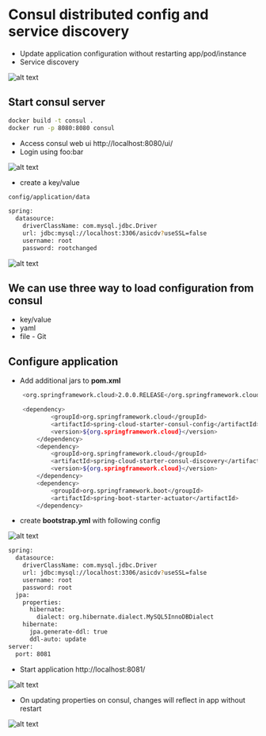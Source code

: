 # Consul distributed config and service discovery
- Update application configuration without restarting app/pod/instance
- Service discovery
  
![alt text](https://res.cloudinary.com/haritkumar/image/upload/v1538216922/github/consul.png)


## Start consul server
```sh
docker build -t consul .
docker run -p 8080:8080 consul
```
- Access consul web ui http://localhost:8080/ui/
- Login using foo:bar

![alt text](https://res.cloudinary.com/haritkumar/image/upload/v1538221036/github/consul_ui.png)

- create a key/value 
```sh
config/application/data

spring:
  datasource:
    driverClassName: com.mysql.jdbc.Driver
    url: jdbc:mysql://localhost:3306/asicdv?useSSL=false
    username: root
    password: rootchanged
```

![alt text](https://res.cloudinary.com/haritkumar/image/upload/v1538221036/github/key_value.png)

## We can use three way to load configuration from consul
- key/value
- yaml
- file - Git

## Configure application
- Add additional jars to **pom.xml**
```sh
    <org.springframework.cloud>2.0.0.RELEASE</org.springframework.cloud>

    <dependency>
			<groupId>org.springframework.cloud</groupId>
			<artifactId>spring-cloud-starter-consul-config</artifactId>
			<version>${org.springframework.cloud}</version>
		</dependency>
		<dependency>
			<groupId>org.springframework.cloud</groupId>
			<artifactId>spring-cloud-starter-consul-discovery</artifactId>
			<version>${org.springframework.cloud}</version>
		</dependency>
		<dependency>
			<groupId>org.springframework.boot</groupId>
			<artifactId>spring-boot-starter-actuator</artifactId>
		</dependency>
```

- create **bootstrap.yml** with following config
  
![alt text](https://res.cloudinary.com/haritkumar/image/upload/v1538218754/github/app.png)

```sh
spring:
  datasource:
    driverClassName: com.mysql.jdbc.Driver
    url: jdbc:mysql://localhost:3306/asicdv?useSSL=false
    username: root
    password: root    
  jpa:
    properties:
      hibernate:
        dialect: org.hibernate.dialect.MySQL5InnoDBDialect
    hibernate:
      jpa.generate-ddl: true
      ddl-auto: update
server:
  port: 8081 
```
- Start application http://localhost:8081/

![alt text](https://res.cloudinary.com/haritkumar/image/upload/v1538221036/github/api.png)

- On updating properties on consul, changes will reflect in app without restart

![alt text](https://res.cloudinary.com/haritkumar/image/upload/v1538221035/github/log.png)

